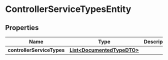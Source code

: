 

# ControllerServiceTypesEntity

## Properties

Name | Type | Description | Notes
------------ | ------------- | ------------- | -------------
**controllerServiceTypes** | [**List&lt;DocumentedTypeDTO&gt;**](DocumentedTypeDTO.md) |  |  [optional]



